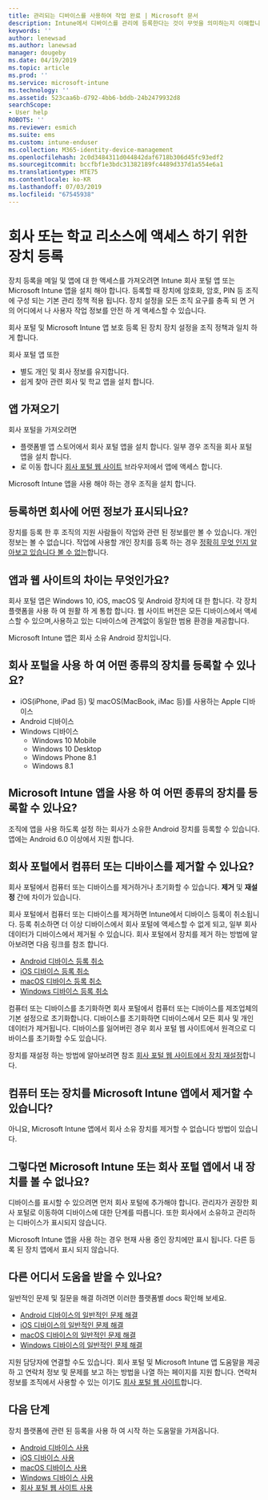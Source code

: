 ```yaml
---
title: 관리되는 디바이스를 사용하여 작업 완료 | Microsoft 문서
description: Intune에서 디바이스를 관리에 등록한다는 것이 무엇을 의미하는지 이해합니다.
keywords: ''
author: lenewsad
ms.author: lanewsad
manager: dougeby
ms.date: 04/19/2019
ms.topic: article
ms.prod: ''
ms.service: microsoft-intune
ms.technology: ''
ms.assetid: 523caa6b-d792-4bb6-bddb-24b2479932d8
searchScope:
- User help
ROBOTS: ''
ms.reviewer: esmich
ms.suite: ems
ms.custom: intune-enduser
ms.collection: M365-identity-device-management
ms.openlocfilehash: 2c0d3484311d044842daf6718b306d45fc93edf2
ms.sourcegitcommit: bccfbf1e3bdc31382189fc4489d337d1a554e6a1
ms.translationtype: MTE75
ms.contentlocale: ko-KR
ms.lasthandoff: 07/03/2019
ms.locfileid: "67545938"
---
```

# <a name="enroll-device-for-access-to-work-or-school-resources"></a>회사 또는 학교 리소스에 액세스 하기 위한 장치 등록
장치 등록을 메일 및 앱에 대 한 액세스를 가져오려면 Intune 회사 포털 앱 또는 Microsoft Intune 앱을 설치 해야 합니다. 등록할 때 장치에 암호화, 암호, PIN 등 조직에 구성 되는 기본 관리 정책 적용 됩니다. 장치 설정을 모든 조직 요구를 충족 되 면 거의 어디에서 나 사용자 작업 정보를 안전 하 게 액세스할 수 있습니다.  

회사 포털 및 Microsoft Intune 앱 보호 등록 된 장치 장치 설정을 조직 정책과 일치 하 게 합니다. 

회사 포털 앱 또한  
* 별도 개인 및 회사 정보를 유지합니다.  
* 쉽게 찾아 관련 회사 및 학교 앱을 설치 합니다.   

## <a name="get-the-apps"></a>앱 가져오기
회사 포털을 가져오려면

- 플랫폼별 앱 스토어에서 회사 포털 앱을 설치 합니다. 일부 경우 조직을 회사 포털 앱을 설치 합니다.  
- 로 이동 합니다 [회사 포털 웹 사이트](https://go.microsoft.com/fwlink/?linkid=2010980) 브라우저에서 앱에 액세스 합니다.  

Microsoft Intune 앱을 사용 해야 하는 경우 조직을 설치 합니다.  


## <a name="what-information-can-my-company-see-when-i-enroll"></a>등록하면 회사에 어떤 정보가 표시되나요?
장치를 등록 한 후 조직의 지원 사람들이 작업와 관련 된 정보를만 볼 수 있습니다. 개인 정보는 볼 수 없습니다. 작업에 사용할 개인 장치를 등록 하는 경우 [정확히 무엇 인지 알아보고 있습니다 볼 수 없는](what-info-can-your-company-see-when-you-enroll-your-device-in-intune.md)합니다.  


## <a name="whats-the-difference-between-the-apps-and-the-website"></a>앱과 웹 사이트의 차이는 무엇인가요?
회사 포털 앱은 Windows 10, iOS, macOS 및 Android 장치에 대 한 합니다. 각 장치 플랫폼을 사용 하 여 원활 하 게 통합 합니다. 웹 사이트 버전은 모든 디바이스에서 액세스할 수 있으며,사용하고 있는 디바이스에 관계없이 동일한 범용 환경을 제공합니다. 

Microsoft Intune 앱은 회사 소유 Android 장치입니다.  

## <a name="what-kind-of-devices-can-you-enroll-with-company-portal"></a>회사 포털을 사용 하 여 어떤 종류의 장치를 등록할 수 있나요?
- iOS(iPhone, iPad 등) 및 macOS(MacBook, iMac 등)를 사용하는 Apple 디바이스
- Android 디바이스
- Windows 디바이스
    - Windows 10 Mobile
    - Windows 10 Desktop
    - Windows Phone 8.1
    - Windows 8.1

## <a name="what-kind-of-devices-can-you-enroll-with-the-microsoft-intune-app"></a>Microsoft Intune 앱을 사용 하 여 어떤 종류의 장치를 등록할 수 있나요?  
조직에 앱을 사용 하도록 설정 하는 회사가 소유한 Android 장치를 등록할 수 있습니다. 앱에는 Android 6.0 이상에서 지원 합니다. 

## <a name="can-you-remove-a-computer-or-device-from-the-company-portal"></a>회사 포털에서 컴퓨터 또는 디바이스를 제거할 수 있나요?
회사 포털에서 컴퓨터 또는 디바이스를 제거하거나 초기화할 수 있습니다. **제거** 및 **재설정** 간에 차이가 있습니다.

회사 포털에서 컴퓨터 또는 디바이스를 제거하면 Intune에서 디바이스 등록이 취소됩니다. 등록 취소하면 더 이상 디바이스에서 회사 포털에 액세스할 수 없게 되고, 일부 회사 데이터가 디바이스에서 제거될 수 있습니다. 회사 포털에서 장치를 제거 하는 방법에 알아보려면 다음 링크를 참조 합니다.  

- [Android 디바이스 등록 취소](unenroll-your-device-from-intune-android.md)
- [iOS 디바이스 등록 취소](unenroll-your-device-from-intune-ios.md)
- [macOS 디바이스 등록 취소](unenroll-your-device-from-intune-macos.md)
- [Windows 디바이스 등록 취소](unenroll-your-device-from-intune-windows.md)

컴퓨터 또는 디바이스를 초기화하면 회사 포털에서 컴퓨터 또는 디바이스를 제조업체의 기본 설정으로 초기화합니다. 디바이스를 초기화하면 디바이스에서 모든 회사 및 개인 데이터가 제거됩니다. 디바이스를 잃어버린 경우 회사 포털 웹 사이트에서 원격으로 디바이스를 초기화할 수도 있습니다.  

장치를 재설정 하는 방법에 알아보려면 참조 [회사 포털 웹 사이트에서 장치 재설정](reset-erase-your-device-cpwebsite.md)합니다.  

## <a name="can-you-remove-a-computer-or-device-from-the-microsoft-intune-app"></a>컴퓨터 또는 장치를 Microsoft Intune 앱에서 제거할 수 있습니다?
아니요, Microsoft Intune 앱에서 회사 소유 장치를 제거할 수 없습니다 방법이 있습니다.  

## <a name="what-if-i-cant-see-my-device-in-the-company-portal-or-microsoft-intune-app"></a>그렇다면 Microsoft Intune 또는 회사 포털 앱에서 내 장치를 볼 수 없나요?
디바이스를 표시할 수 있으려면 먼저 회사 포털에 추가해야 합니다. 관리자가 권장한 회사 포털로 이동하여 디바이스에 대한 단계를 따릅니다. 또한 회사에서 소유하고 관리하는 디바이스가 표시되지 않습니다.

Microsoft Intune 앱을 사용 하는 경우 현재 사용 중인 장치에만 표시 됩니다. 다른 등록 된 장치 앱에서 표시 되지 않습니다.  

## <a name="where-else-can-i-go-for-help"></a>다른 어디서 도움을 받을 수 있나요?  
일반적인 문제 및 질문을 해결 하려면 이러한 플랫폼별 docs 확인해 보세요.  

- [Android 디바이스의 일반적인 문제 해결](check-compliance-on-your-device-android.md)  
- [iOS 디바이스의 일반적인 문제 해결](troubleshoot-your-device-ios.md)
- [macOS 디바이스의 일반적인 문제 해결](troubleshoot-your-device-macos.md)
- [Windows 디바이스의 일반적인 문제 해결](troubleshoot-your-device-windows.md)

지원 담당자에 연결할 수도 있습니다. 회사 포털 및 Microsoft Intune 앱 도움말을 제공 하 고 연락처 정보 및 문제를 보고 하는 방법을 나열 하는 페이지를 지원 합니다. 연락처 정보를 조직에서 사용할 수 있는 이기도 [회사 포털 웹 사이트](https://go.microsoft.com/fwlink/?linkid=2010980)합니다.  

## <a name="next-steps"></a>다음 단계  

장치 플랫폼에 관련 된 등록을 사용 하 여 시작 하는 도움말을 가져옵니다.  

- [Android 디바이스 사용](using-your-android-device-with-intune.md)
- [iOS 디바이스 사용](using-your-ios-device-with-intune.md)
- [macOS 디바이스 사용](using-your-macos-device-with-intune.md)
- [Windows 디바이스 사용](using-your-windows-device-with-intune.md)
- [회사 포털 웹 사이트 사용](using-the-intune-company-portal-website.md)



